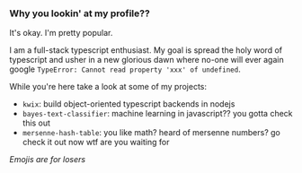 ### Why you lookin' at my profile??

It's okay. I'm pretty popular.

I am a full-stack typescript enthusiast. My goal is spread the holy word of typescript and usher in a new glorious dawn where no-one will ever again google `TypeError: Cannot read property 'xxx' of undefined`.

While you're here take a look at some of my projects:

- `kwix`: build object-oriented typescript backends in nodejs
- `bayes-text-classifier`: machine learning in javascript?? you gotta check this out
- `mersenne-hash-table`: you like math? heard of mersenne numbers? go check it out now wtf are you waiting for

_Emojis are for losers_



